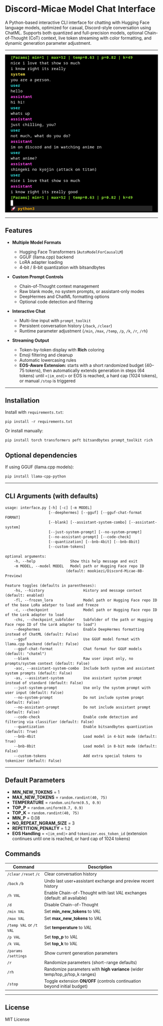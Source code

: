 # Discord-Micae Model Chat Interface

A Python-based interactive CLI interface for chatting with Hugging Face language models, optimized for casual, Discord-style conversation using ChatML.
Supports both quantized and full-precision models, optional Chain-of-Thought (CoT) context, live token streaming with color formatting, and dynamic generation parameter adjustment.

---

![Interface](interface-screenshot.png)

---

## Features

-   **Multiple Model Formats**

    -   Hugging Face Transformers (`AutoModelForCausalLM`)
    -   GGUF (llama.cpp) backend
    -   LoRA adapter loading
    -   4-bit / 8-bit quantization with bitsandbytes

-   **Custom Prompt Controls**

    -   Chain-of-Thought context management
    -   Raw blank mode, no system prompts, or assistant-only modes
    -   DeepHermes and ChatML formatting options
    -   Optional code detection and filtering

-   **Interactive Chat**

    -   Multi-line input with `prompt_toolkit`
    -   Persistent conversation history (`/back`, `/clear`)
    -   Runtime parameter adjustment (`/min`, `/max`, `/temp`, `/p`, `/k`, `/r`, `/rh`)

-   **Streaming Output**
    -   Token-by-token display with **Rich** coloring
    -   Emoji filtering and cleanup
    -   Automatic lowercasing rules
    -   **EOS-Aware Extension:** starts with a short randomized budget (40–75 tokens), then automatically extends generation in steps (64 tokens) until `<|im_end|>` or EOS is reached, a hard cap (1024 tokens), or manual `/stop` is triggered

---

## Installation

Install with `requirements.txt`:

```
pip install -r requirements.txt
```

Or install manually:

```
pip install torch transformers peft bitsandbytes prompt_toolkit rich
```

## Optional dependencies

If using GGUF (llama.cpp models):

```
pip install llama-cpp-python
```

---

## CLI Arguments (with defaults)

```
usage: interface.py [-h] [-c] [-m MODEL]
                    [--deephermes] [--gguf] [--gguf-chat-format FORMAT]
                    [--blank] [--assistant-system-combo] [--assistant-system]
                    [--just-system-prompt] [--no-system-prompt]
                    [--no-assistant-prompt] [--code-check]
                    [--quantization] [--bnb-4bit] [--bnb-8bit]
                    [--custom-tokens]

optional arguments:
    -h, --help                Show this help message and exit
    -m MODEL, --model MODEL   Model path or Hugging Face repo ID
                            (default: mookiezi/Discord-Micae-8B-Preview)

Feature toggles (defaults in parentheses):
    -hs, --history                  History and message context (default: enabled)
    -fl, --frozen_lora              Model path or Hugging Face repo ID of the base LoRa adatper to load and freeze
    -c, --checkpoint                Model path or Hugging Face repo ID of the LorA adapter to load
    -chs, --checkpoint_subfolder    Subfolder of the path or Hugging Face repo ID of the LorA adapter to load")
    --deephermes                    Enable DeepHermes formatting instead of ChatML (default: False)
    --gguf                          Use GGUF model format with llama.cpp backend (default: False)
    --gguf-chat-format              Chat format for GGUF models (default: "chatml")
    --blank                         Raw user input only, no prompts/system context (default: False)
    -asc, --assistant-system-combo  Include both system and assistant system prompts (default: False)
    -as, --assistant-system         Use assistant system prompt instead of standard (default: False)
    --just-system-prompt            Use only the system prompt with user input (default: False)
    --no-system-prompt              Do not include system prompt (default: False)
    --no-assistant-prompt           Do not include assistant prompt (default: False)
    --code-check                    Enable code detection and filtering via classifier (default: False)
    --quantization                  Enable bitsandbytes quantization (default: True)
    --bnb-4bit                      Load model in 4-bit mode (default: True)
    --bnb-8bit                      Load model in 8-bit mode (default: False)
    --custom-tokens                 Add extra special tokens to tokenizer (default: False)
```

---

## Default Parameters

-   **MIN_NEW_TOKENS** = 1
-   **MAX_NEW_TOKENS** = `random.randint(40, 75)`
-   **TEMPERATURE** = `random.uniform(0.5, 0.9)`
-   **TOP_P** = `random.uniform(0.7, 0.9)`
-   **TOP_K** = `random.randint(40, 75)`
-   **MIN_P** = 0.08
-   **NO_REPEAT_NGRAM_SIZE** = 3
-   **REPETITION_PENALTY** = 1.2
-   **EOS Handling** = `<|im_end|>` and `tokenizer.eos_token_id` (extension continues until one is reached, or hard cap of 1024 tokens)

## Commands

| Command                 | Description                                                                 |
| ----------------------- | --------------------------------------------------------------------------- |
| `/clear` `/reset` `/c`  | Clear conversation history                                                  |
| `/back` `/b`            | Undo last user+assistant exchange and preview recent history                |
| `/h VAL`                | Enable Chain-of-Thought with last _VAL_ exchanges (default: all available)  |
| `/d`                    | Disable Chain-of-Thought                                                    |
| `/min VAL`              | Set **min_new_tokens** to _VAL_                                             |
| `/max VAL`              | Set **max_new_tokens** to _VAL_                                             |
| `/temp VAL` or `/t VAL` | Set **temperature** to _VAL_                                                |
| `/p VAL`                | Set **top_p** to _VAL_                                                      |
| `/k VAL`                | Set **top_k** to _VAL_                                                      |
| `/params` `/settings`   | Show current generation parameters                                          |
| `/r`                    | Randomize parameters (short-range defaults)                                 |
| `/rh`                   | Randomize parameters with **high variance** (wider temp/top_p/top_k ranges) |
| `/stop`                 | Toggle extension **ON/OFF** (controls continuation beyond initial budget)   |

---

## License

MIT License
